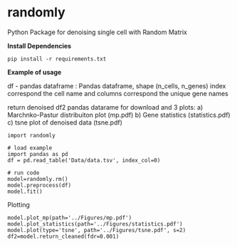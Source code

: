 # randomly
Python Package for denoising single cell with Random Matrix 

**Install Dependencies**

```
pip install -r requirements.txt
```

**Example of usage**

df - pandas dataframe : Pandas dataframe, shape (n_cells, n_genes)
index correspond the cell name and columns correspond the unique gene names

return denoised df2 pandas datarame for download and 
3 plots:
a) Marchnko-Pastur distribuiton plot (mp.pdf) 
b) Gene statistics (statistics.pdf)
c) tsne plot of denoised data (tsne.pdf)

```
import randomly

# load example
import pandas as pd
df = pd.read_table('Data/data.tsv', index_col=0)

# run code
model=randomly.rm()
model.preprocess(df)
model.fit()
```

Plotting

```
model.plot_mp(path='../Figures/mp.pdf')
model.plot_statistics(path='../Figures/statistics.pdf')
model.plot(type='tsne', path='../Figures/tsne.pdf', s=2)
df2=model.return_cleaned(fdr=0.001)
```
